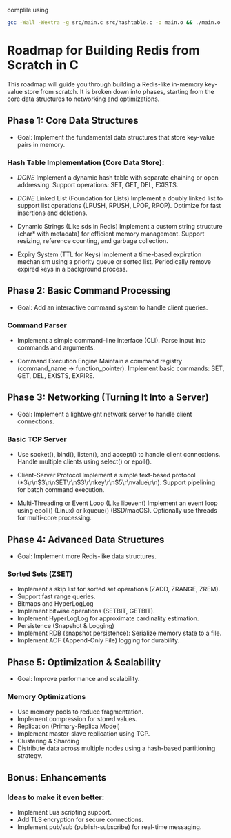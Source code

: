 complile using

```bash
gcc -Wall -Wextra -g src/main.c src/hashtable.c -o main.o && ./main.o
```

# Roadmap for Building Redis from Scratch in C

This roadmap will guide you through building a Redis-like in-memory key-value store from scratch. It is broken down into phases, starting from the core data structures to networking and optimizations.

## Phase 1: Core Data Structures

-   Goal: Implement the fundamental data structures that store key-value pairs in memory.

### Hash Table Implementation (Core Data Store):

-   _DONE_ Implement a dynamic hash table with separate chaining or open addressing.
    Support operations: SET, GET, DEL, EXISTS.

-   _DONE_ Linked List (Foundation for Lists)
    Implement a doubly linked list to support list operations (LPUSH, RPUSH, LPOP, RPOP).
    Optimize for fast insertions and deletions.

-   Dynamic Strings (Like sds in Redis)
    Implement a custom string structure (char\* with metadata) for efficient memory management.
    Support resizing, reference counting, and garbage collection.

-   Expiry System (TTL for Keys)
    Implement a time-based expiration mechanism using a priority queue or sorted list.
    Periodically remove expired keys in a background process.

## Phase 2: Basic Command Processing

-   Goal: Add an interactive command system to handle client queries.

### Command Parser

-   Implement a simple command-line interface (CLI).
    Parse input into commands and arguments.

-   Command Execution Engine
    Maintain a command registry (command_name → function_pointer).
    Implement basic commands: SET, GET, DEL, EXISTS, EXPIRE.

## Phase 3: Networking (Turning It Into a Server)

-   Goal: Implement a lightweight network server to handle client connections.

### Basic TCP Server

-   Use socket(), bind(), listen(), and accept() to handle client connections.
    Handle multiple clients using select() or epoll().
-   Client-Server Protocol
    Implement a simple text-based protocol (\*3\r\n$3\r\nSET\r\n$3\r\nkey\r\n$5\r\nvalue\r\n).
    Support pipelining for batch command execution.

-   Multi-Threading or Event Loop (Like libevent)
    Implement an event loop using epoll() (Linux) or kqueue() (BSD/macOS).
    Optionally use threads for multi-core processing.

## Phase 4: Advanced Data Structures

-   Goal: Implement more Redis-like data structures.

### Sorted Sets (ZSET)

-   Implement a skip list for sorted set operations (ZADD, ZRANGE, ZREM).
-   Support fast range queries.
-   Bitmaps and HyperLogLog
-   Implement bitwise operations (SETBIT, GETBIT).
-   Implement HyperLogLog for approximate cardinality estimation.
-   Persistence (Snapshot & Logging)
-   Implement RDB (snapshot persistence): Serialize memory state to a file.
-   Implement AOF (Append-Only File) logging for durability.

## Phase 5: Optimization & Scalability

-   Goal: Improve performance and scalability.

### Memory Optimizations

-   Use memory pools to reduce fragmentation.
-   Implement compression for stored values.
-   Replication (Primary-Replica Model)
-   Implement master-slave replication using TCP.
-   Clustering & Sharding
-   Distribute data across multiple nodes using a hash-based partitioning strategy.

## Bonus: Enhancements

### Ideas to make it even better:

-   Implement Lua scripting support.
-   Add TLS encryption for secure connections.
-   Implement pub/sub (publish-subscribe) for real-time messaging.
